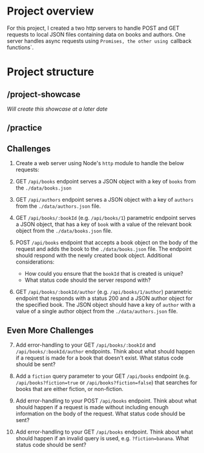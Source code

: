 # Project overview
For this project, I created a two http servers to handle POST and GET requests to local JSON files containing data on books and authors. One server handles async requests using `Promises, the other using `callback functions`.

# Project structure
## /project-showcase 
_Will create this showcase at a later date_



## /practice
## Challenges

1. Create a web server using Node's `http` module to handle the below requests:

2. GET `/api/books` endpoint serves a JSON object with a key of `books` from the `./data/books.json`

3. GET `/api/authors` endpoint serves a JSON object with a key of `authors` from the `./data/authors.json` file.

4. GET `/api/books/:bookId` (e.g. `/api/books/1`) parametric endpoint serves a JSON object, that has a key of `book` with a value of the relevant book object from the `./data/books.json` file.

5. POST `/api/books` endpoint that accepts a book object on the body of the request and adds the book to the `./data/books.json` file. The endpoint should respond with the newly created book object. Additional considerations:

   - How could you ensure that the `bookId` that is created is unique?
   - What status code should the server respond with?

6. GET `/api/books/:bookId/author` (e.g. `/api/books/1/author`) parametric endpoint that responds with a status 200 and a JSON author object for the specified book. The JSON object should have a key of `author` with a value of a single author object from the `./data/authors.json` file.

## Even More Challenges

7. Add error-handling to your GET `/api/books/:bookId` and `/api/books/:bookId/author` endpoints. Think about what should happen if a request is made for a book that doesn't exist. What status code should be sent?

8. Add a `fiction` query parameter to your GET `/api/books` endpoint (e.g. `/api/books?fiction=true` or `/api/books?fiction=false`) that searches for books that are either fiction, or non-fiction.

9. Add error-handling to your POST `/api/books` endpoint. Think about what should happen if a request is made without including enough information on the body of the request. What status code should be sent?

10. Add error-handling to your GET `/api/books` endpoint. Think about what should happen if an invalid query is used, e.g. `?fiction=banana`. What status code should be sent?